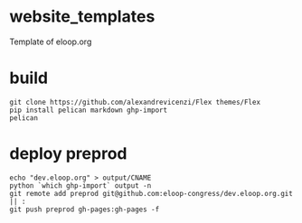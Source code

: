 # website\_templates
Template of eloop.org

# build

    git clone https://github.com/alexandrevicenzi/Flex themes/Flex
    pip install pelican markdown ghp-import
    pelican

# deploy preprod

    echo "dev.eloop.org" > output/CNAME
    python `which ghp-import` output -n
    git remote add preprod git@github.com:eloop-congress/dev.eloop.org.git || :
    git push preprod gh-pages:gh-pages -f
